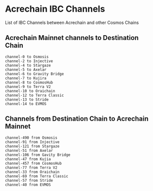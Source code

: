 # Acrechain IBC Channels
List of IBC Channels between Acrechain and other Cosmos Chains


## Acrechain Mainnet channels to Destination Chain
```
channel-0 to Osmosis
channel-2 to Injective
channel-4 to Stargaze
channel-5 to Axelar
channel-6 to Gravity Bridge
channel-7 to Kujira
channel-8 to CosmosHub
channel-9 to Terra V2
channel-10 to Oraichain
channel-12 to Terra Classic
channel-13 to Stride
channel-14 to EVMOS
```

## Channels from Destination Chain to Acrechain Mainnet
```
channel-490 from Osmosis
channel-91 from Injective
channel-121 from Stargaze
channel-51 from Axelar
channel-106 from Gavity Bridge
channel-47 from Kujia
channel-457 from CosmosHub
channel-77 from Terra V2
channel-33 from Oraichain
channel-69 from Terra Classic
channel-57 from Stride
channel-40 from EVMOS
```
